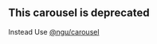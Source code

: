 ## This carousel is deprecated

Instead Use [@ngu/carousel](https://github.com/sheikalthaf/ngu-carousel)

